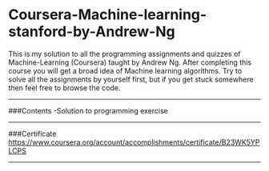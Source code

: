 # Coursera-Machine-learning-stanford-by-Andrew-Ng
This is my solution to all the programming assignments and quizzes of Machine-Learning (Coursera) taught by Andrew Ng. After completing this course you will get a broad idea of Machine learning algorithms. Try to solve all the assignments by yourself first, but if you get stuck somewhere then feel free to browse the code.
- - - -
###Contents
 -Solution to programming exercise
 - - - -
###Certificate
https://www.coursera.org/account/accomplishments/certificate/B23WK5YPLCPS
- - - -
